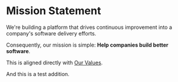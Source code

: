 # Mission Statement

We're building a platform that drives continuous improvement into a company's software delivery efforts. 

Consequently, our mission is simple: **Help companies build better software**.

This is aligned directly with [Our Values](https://github.com/pinpt/handbook/blob/master/our-values.md).

And this is a test addition.
